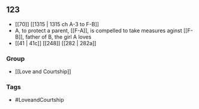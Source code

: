 ## 123
- [[70]] [[1315 | 1315 ch A-3 to F-B]] 
- A, to protect a parent, [[F-A]], is compelled to take measures aginst [[F-B]], father of B, the girl A loves
- [[41 | 41c]] [[248]] [[282 | 282a]] 


### Group
- [[Love and Courtship]]

### Tags
- #LoveandCourtship


